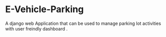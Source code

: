 # E-Vehicle-Parking
A django web Application that can be used to manage parking lot activities with user freindly dashboard . 
